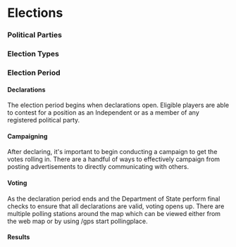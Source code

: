 # Elections

### Political Parties
### Election Types
### Election Period
#### Declarations
The election period begins when declarations open. Eligible players are able to contest for a position as an Independent or as a member of any registered political party.
#### Campaigning
After declaring, it's important to begin conducting a campaign to get the votes rolling in. There are a handful of ways to effectively campaign from posting advertisements to directly communicating with others.
#### Voting
As the declaration period ends and the Department of State perform final checks to ensure that all declarations are valid, voting opens up. There are multiple polling stations around the map which can be viewed either from the web map or by using /gps start pollingplace.
#### Results